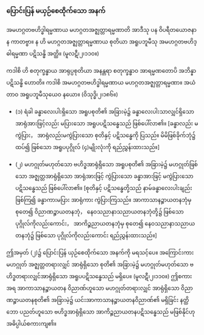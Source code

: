 ### ပြောင်းပြန် မယှဉ်စေထိုက်သော အနက်

အမဟဂ္ဂတဗဟိဒ္ဓါရမ္မဏာယ မဟဂ္ဂတအဇ္ဈတ္တာရမ္မဏာတိ အာဒီသု ပန ဝိပရီတယောဇနာ န ကာတဗ္ဗာ။ န ဟိ မဟဂ္ဂတအဇ္ဈတ္တာရမ္မဏာယ စုတိယာ အရူပဘူမီသု အမဟဂ္ဂတဗဟိဒ္ဓါရမ္မဏာ ပဋိသန္ဓိ အတ္ထိ။
(မူလဋီ၊၂၊၁၁၀။)

ကဒါစိ ဟိ စတုက္ခန္ဓာယ အာရုပ္ပစုတိယာ အနန္တရာ စတုက္ခန္ဓာဝ အာရမ္မဏတောပိ အဘိန္နာ ပဋိသန္ဓိ ဟောတိ။ ကဒါစိ အမဟဂ္ဂတဗဟိဒ္ဓါရမ္မဏာယ မဟဂ္ဂတအဇ္ဈတ္တာရမ္မဏာ။ အယံ တာဝ အရူပဘူမီသုယေဝ နယော။ (ဝိသုဒ္ဓိ၊၂၊၁၈၆။)

- (၁) ရံခါ ခန္ဓာလေးပါးရှိသော အရူပစုတိ၏ အခြားမဲ့၌ ခန္ဓာလေးပါးသာလျှင်ရှိသော အာရုံအားဖြင့်လည်း မပြားသော အရူပပဋိသန္ဓေသည် ဖြစ်ပေါ်လာ၏။ 
[ခန္ဓာလည်း မကွဲပြား， အာရုံလည်းမကွဲပြားသော စုတိနှင့် ပဋိသန္ဓေကို ပြသည်။ မိမိဖြစ်ခိုက်ဘုံ၌ ထပ်၍ ဖြစ်သော အရူပပုဂ္ဂိုလ် (၄)မျိုးလုံးကို ရည်ညွှန်းထားသည်။]

- (၂) မဟဂ္ဂုတ်မဟုတ်သော ဗဟိဒ္ဓအာရုံရှိသော အရူပစုတိ၏ အခြားမဲ့၌ မဟဂ္ဂုတ်ဖြစ်သော အဇ္ဈတ္တအာရုံရှိသော အာရုံအားဖြင့် ကွဲပြားသော ခန္ဓာအားဖြင့် မကွဲပြားသော ပဋိသန္ဓေသည် ဖြစ်ပေါ်လာ၏။ 
[စုတိနှင့် ပဋိသန္ဓေတို့သည် နာမ်ခန္ဓာလေးပါးချည်း ဖြစ်ကြ၍ ခန္ဓာကားမပြား အာရုံကား ကွဲပြားကြသည်။ အာကာသာနဉ္စာယတနဘုံမှ စုတေ၍ ဝိညာဏဉ္စာယတနဘုံ， နေဝသညာနာသညာယတနဘုံတို့၌ ဖြစ်သော ပုဂ္ဂိုလ်ကိုလည်းကောင်း， အာကိဉ္စညာယတနဘုံမှ စုတေ၍ နေဝသညာနာသညာယတနဘုံ၌ ဖြစ်သော ပုဂ္ဂိုလ်ကိုလည်းကောင်း ရည်ညွှန်းထားသည်။]

ဤအမှတ် (၂)၌ ပြောင်းပြန် ယှဉ်စေထိုက်သော အနက်ကို မရသင့်ပေ။ အကြောင်းကား မဟဂ္ဂုတ် အဇ္ဈတ္တတရားလျှင် အာရုံရှိသော စုတိ၏ အခြားမဲ့၌ မဟဂ္ဂုတ်မဟုတ်သော ဗဟိဒ္ဓတရားလျှင်အာရုံရှိသော အရူပပဋိသန္ဓေသည် မရှိပေ။ (မူလဋီ၊၂၊၁၁၀။) 
ဤစကားအရ အာကာသာနဉ္စာယတန ဝိညာဏ်ဟူသော မဟဂ္ဂုတ်တရားလျှင် အာရုံရှိသော ဝိညာဏဉ္စာယတနစုတိ၏ အခြားမဲ့၌ ယင်းအာကာသာနဉ္စာယတနဝိညာဏ်၏ မရှိခြင်း နတ္ထိဘော ပညတ်ဟူသော ဗဟိဒ္ဓအာရုံရှိသော အာကိဉ္စညာယတနပဋိသန္ဓေသည် မဖြစ်နိုင်ဟု အဓိပ္ပါယ်စကားကျ၏။
